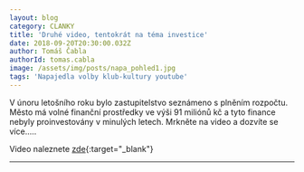 ```yaml
---
layout: blog
category: CLANKY
title: 'Druhé video, tentokrát na téma investice'
date: 2018-09-20T20:30:00.032Z
author: Tomáš Čabla
authorId: tomas.cabla
image: /assets/img/posts/napa_pohled1.jpg
tags: 'Napajedla volby klub-kultury youtube'
---
```

V únoru letošního roku bylo zastupitelstvo seznámeno s plněním rozpočtu. 
Město má volné finanční prostředky ve výši 91 miliónů kč a tyto finance nebyly proinvestovány v minulých letech.
Mrkněte na video a dozvíte se více.....

Video naleznete [zde](https://youtu.be/_fYgs-3ihck){:target="_blank"}

- - -
